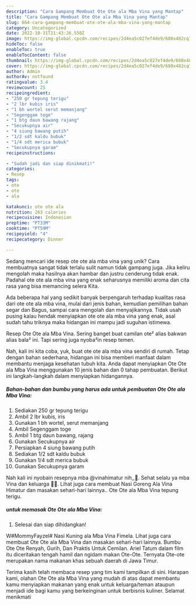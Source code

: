 ```yaml
---
description: "Cara Gampang Membuat Ote Ote ala Mba Vina yang Mantap"
title: "Cara Gampang Membuat Ote Ote ala Mba Vina yang Mantap"
slug: 664-cara-gampang-membuat-ote-ote-ala-mba-vina-yang-mantap
category: Uncategorized
date: 2022-10-31T21:43:26.550Z
image: https://img-global.cpcdn.com/recipes/2d4ea5c027ef4de9/680x482cq70/ote-ote-ala-mba-vina-foto-resep-utama.jpg
hideToc: false
enableToc: true
enableTocContent: false
thumbnail: https://img-global.cpcdn.com/recipes/2d4ea5c027ef4de9/680x482cq70/ote-ote-ala-mba-vina-foto-resep-utama.jpg
cover: https://img-global.cpcdn.com/recipes/2d4ea5c027ef4de9/680x482cq70/ote-ote-ala-mba-vina-foto-resep-utama.jpg
author: Admin
authorAv: notfound
ratingvalue: 3.4
reviewcount: 25
recipeingredient:
- "250 gr tepung terigu"
- "2 lbr kubis iris"
- "1 bh wortel serut memanjang"
- "Segenggam toge"
- "1 btg daun bawang rajang"
- "Secukupnya air"
- "4 siung bawang putih"
- "1/2 sdt kaldu bubuk"
- "1/4 sdt merica bubuk"
- "Secukupnya garam"
recipeinstructions:

- "Sudah jadi dan siap dinikmati!"
categories:
- Resep
tags:
- ote
- ote
- ala

katakunci: ote ote ala 
nutrition: 263 calories
recipecuisine: Indonesian
preptime: "PT33M"
cooktime: "PT59M"
recipeyield: "4"
recipecategory: Dinner

---
```





Sedang mencari ide resep ote ote ala mba vina yang unik? Cara membuatnya sangat tidak terlalu sulit namun tidak gampang juga. Jika keliru mengolah maka hasilnya akan hambar dan justru cenderung tidak enak. Padahal ote ote ala mba vina yang enak seharusnya memiliki aroma dan cita rasa yang bisa memancing selera Kita.





Ada beberapa hal yang sedikit banyak berpengaruh terhadap kualitas rasa dari ote ote ala mba vina, mulai dari jenis bahan, kemudian pemilihan bahan segar dan Bagus, sampai cara mengolah dan menyajikannya. Tidak usah pusing kalau hendak menyiapkan ote ote ala mba vina yang enak,      asal sudah tahu triknya maka hidangan ini mampu jadi suguhan istimewa.














Resep Ote Ote ala Mba Vina. Sering banget buat camilan ote² alias bakwan alias bala² ini. Tapi sering juga nyoba²in resep temen.






Nah, kali ini kita coba, yuk, buat ote ote ala mba vina sendiri di rumah. Tetap dengan bahan sederhana, hidangan ini bisa memberi manfaat dalam membantu menjaga kesehatan tubuh kita. Anda dapat menyiapkan Ote Ote ala Mba Vina menggunakan 10 jenis bahan dan 0 tahap pembuatan. Berikut ini langkah-langkah dalam menyiapkan hidangannya.

<!--inarticleads1-->

##### Bahan-bahan dan bumbu yang harus ada untuk pembuatan Ote Ote ala Mba Vina:

1. Sediakan 250 gr tepung terigu
1. Ambil 2 lbr kubis, iris
1. Gunakan 1 bh wortel, serut memanjang
1. Ambil Segenggam toge
1. Ambil 1 btg daun bawang, rajang
1. Gunakan Secukupnya air
1. Persiapkan 4 siung bawang putih
1. Sediakan 1/2 sdt kaldu bubuk
1. Gunakan 1/4 sdt merica bubuk
1. Gunakan Secukupnya garam


Nah kali ini nyobain resepnya mba @vinahimatur nih,,🤗. Sehat selalu ya mba Vina dan keluarga 🤗🥰. Lihat juga cara membuat Nasi Goreng Ala Vina Himatur dan masakan sehari-hari lainnya.. Ote Ote ala Mba Vina tepung terigu. 

<!--inarticleads2-->

#####  untuk memasak Ote Ote ala Mba Vina:


1. Selesai dan siap dihidangkan!

W#MommyFayzel# Nasi Kuning ala Mba Vina Fimela. Lihat juga cara membuat Ote Ote ala Mba Vina dan masakan sehari-hari lainnya. Bumbu Ote Ote Renyah, Gurih, Dan Praktis Untuk Cemilan. Ariel Tatum dalam film itu diceritakan tengah hamil dan ngidam makan Ote-Ote. Ternyata Ote-ote merupakan nama makanan khas sebuah daerah di Jawa Timur. 

Terima kasih telah membaca resep yang tim kami tampilkan di sini. Harapan kami, olahan Ote Ote ala Mba Vina yang mudah di atas dapat membantu kamu menyiapkan makanan yang enak untuk keluarga/teman ataupun menjadi ide bagi kamu yang berkeinginan untuk berbisnis kuliner. Selamat menikmati
